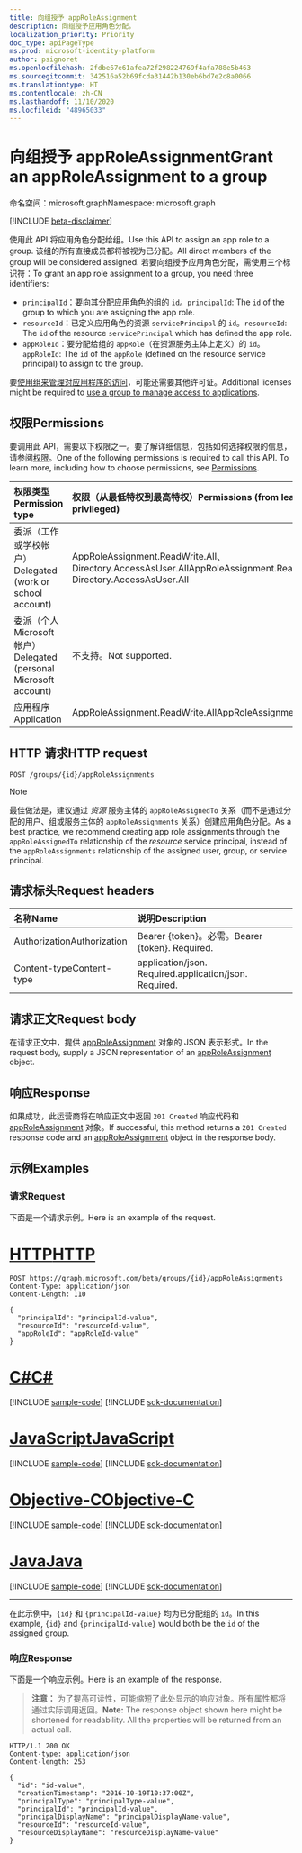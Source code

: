 ```yaml
---
title: 向组授予 appRoleAssignment
description: 向组授予应用角色分配。
localization_priority: Priority
doc_type: apiPageType
ms.prod: microsoft-identity-platform
author: psignoret
ms.openlocfilehash: 2fdbe67e61afea72f298224769f4afa788e5b463
ms.sourcegitcommit: 342516a52b69fcda31442b130eb6bd7e2c8a0066
ms.translationtype: HT
ms.contentlocale: zh-CN
ms.lasthandoff: 11/10/2020
ms.locfileid: "48965033"
---
```

# <a name="grant-an-approleassignment-to-a-group"></a><span data-ttu-id="c6d66-103">向组授予 appRoleAssignment</span><span class="sxs-lookup"><span data-stu-id="c6d66-103">Grant an appRoleAssignment to a group</span></span>

<span data-ttu-id="c6d66-104">命名空间：microsoft.graph</span><span class="sxs-lookup"><span data-stu-id="c6d66-104">Namespace: microsoft.graph</span></span>

[!INCLUDE [beta-disclaimer](../../includes/beta-disclaimer.md)]

<span data-ttu-id="c6d66-105">使用此 API 将应用角色分配给组。</span><span class="sxs-lookup"><span data-stu-id="c6d66-105">Use this API to assign an app role to a group.</span></span> <span data-ttu-id="c6d66-106">该组的所有直接成员都将被视为已分配。</span><span class="sxs-lookup"><span data-stu-id="c6d66-106">All direct members of the group will be considered assigned.</span></span> <span data-ttu-id="c6d66-107">若要向组授予应用角色分配，需使用三个标识符：</span><span class="sxs-lookup"><span data-stu-id="c6d66-107">To grant an app role assignment to a group, you need three identifiers:</span></span>

- <span data-ttu-id="c6d66-108">`principalId`：要向其分配应用角色的组的 `id`。</span><span class="sxs-lookup"><span data-stu-id="c6d66-108">`principalId`: The `id` of the group to which you are assigning the app role.</span></span>
- <span data-ttu-id="c6d66-109">`resourceId`：已定义应用角色的资源 `servicePrincipal` 的 `id`。</span><span class="sxs-lookup"><span data-stu-id="c6d66-109">`resourceId`: The `id` of the resource `servicePrincipal` which has defined the app role.</span></span>
- <span data-ttu-id="c6d66-110">`appRoleId`：要分配给组的 `appRole`（在资源服务主体上定义）的 `id`。</span><span class="sxs-lookup"><span data-stu-id="c6d66-110">`appRoleId`: The `id` of the `appRole` (defined on the resource service principal) to assign to the group.</span></span>

<span data-ttu-id="c6d66-111">要[使用组来管理对应用程序的访问](/azure/active-directory/users-groups-roles/groups-saasapps)，可能还需要其他许可证。</span><span class="sxs-lookup"><span data-stu-id="c6d66-111">Additional licenses might be required to [use a group to manage access to applications](/azure/active-directory/users-groups-roles/groups-saasapps).</span></span>

## <a name="permissions"></a><span data-ttu-id="c6d66-112">权限</span><span class="sxs-lookup"><span data-stu-id="c6d66-112">Permissions</span></span>

<span data-ttu-id="c6d66-p102">要调用此 API，需要以下权限之一。要了解详细信息，包括如何选择权限的信息，请参阅[权限](/graph/permissions-reference)。</span><span class="sxs-lookup"><span data-stu-id="c6d66-p102">One of the following permissions is required to call this API. To learn more, including how to choose permissions, see [Permissions](/graph/permissions-reference).</span></span>

|<span data-ttu-id="c6d66-115">权限类型</span><span class="sxs-lookup"><span data-stu-id="c6d66-115">Permission type</span></span>      | <span data-ttu-id="c6d66-116">权限（从最低特权到最高特权）</span><span class="sxs-lookup"><span data-stu-id="c6d66-116">Permissions (from least to most privileged)</span></span>              |
|:--------------------|:---------------------------------------------------------|
|<span data-ttu-id="c6d66-117">委派（工作或学校帐户）</span><span class="sxs-lookup"><span data-stu-id="c6d66-117">Delegated (work or school account)</span></span> | <span data-ttu-id="c6d66-118">AppRoleAssignment.ReadWrite.All、Directory.AccessAsUser.All</span><span class="sxs-lookup"><span data-stu-id="c6d66-118">AppRoleAssignment.ReadWrite.All, Directory.AccessAsUser.All</span></span>    |
|<span data-ttu-id="c6d66-119">委派（个人 Microsoft 帐户）</span><span class="sxs-lookup"><span data-stu-id="c6d66-119">Delegated (personal Microsoft account)</span></span> | <span data-ttu-id="c6d66-120">不支持。</span><span class="sxs-lookup"><span data-stu-id="c6d66-120">Not supported.</span></span>    |
|<span data-ttu-id="c6d66-121">应用程序</span><span class="sxs-lookup"><span data-stu-id="c6d66-121">Application</span></span> | <span data-ttu-id="c6d66-122">AppRoleAssignment.ReadWrite.All</span><span class="sxs-lookup"><span data-stu-id="c6d66-122">AppRoleAssignment.ReadWrite.All</span></span> |

## <a name="http-request"></a><span data-ttu-id="c6d66-123">HTTP 请求</span><span class="sxs-lookup"><span data-stu-id="c6d66-123">HTTP request</span></span>

<!-- { "blockType": "ignored" } -->
```http
POST /groups/{id}/appRoleAssignments
```

> [!NOTE]
> <span data-ttu-id="c6d66-124">最佳做法是，建议通过 _资源_ 服务主体的 `appRoleAssignedTo` 关系（而不是通过分配的用户、组或服务主体的 `appRoleAssignments` 关系）创建应用角色分配。</span><span class="sxs-lookup"><span data-stu-id="c6d66-124">As a best practice, we recommend creating app role assignments through the `appRoleAssignedTo` relationship of the _resource_ service principal, instead of the `appRoleAssignments` relationship of the assigned user, group, or service principal.</span></span>

## <a name="request-headers"></a><span data-ttu-id="c6d66-125">请求标头</span><span class="sxs-lookup"><span data-stu-id="c6d66-125">Request headers</span></span>

| <span data-ttu-id="c6d66-126">名称</span><span class="sxs-lookup"><span data-stu-id="c6d66-126">Name</span></span>       | <span data-ttu-id="c6d66-127">说明</span><span class="sxs-lookup"><span data-stu-id="c6d66-127">Description</span></span>|
|:-----------|:----------|
| <span data-ttu-id="c6d66-128">Authorization</span><span class="sxs-lookup"><span data-stu-id="c6d66-128">Authorization</span></span> | <span data-ttu-id="c6d66-p103">Bearer {token}。必需。</span><span class="sxs-lookup"><span data-stu-id="c6d66-p103">Bearer {token}. Required.</span></span>  |
| <span data-ttu-id="c6d66-131">Content-type</span><span class="sxs-lookup"><span data-stu-id="c6d66-131">Content-type</span></span> | <span data-ttu-id="c6d66-p104">application/json. Required.</span><span class="sxs-lookup"><span data-stu-id="c6d66-p104">application/json. Required.</span></span> |

## <a name="request-body"></a><span data-ttu-id="c6d66-134">请求正文</span><span class="sxs-lookup"><span data-stu-id="c6d66-134">Request body</span></span>

<span data-ttu-id="c6d66-135">在请求正文中，提供 [appRoleAssignment](../resources/approleassignment.md) 对象的 JSON 表示形式。</span><span class="sxs-lookup"><span data-stu-id="c6d66-135">In the request body, supply a JSON representation of an [appRoleAssignment](../resources/approleassignment.md) object.</span></span>

## <a name="response"></a><span data-ttu-id="c6d66-136">响应</span><span class="sxs-lookup"><span data-stu-id="c6d66-136">Response</span></span>

<span data-ttu-id="c6d66-137">如果成功，此运营商将在响应正文中返回 `201 Created` 响应代码和 [appRoleAssignment](../resources/approleassignment.md) 对象。</span><span class="sxs-lookup"><span data-stu-id="c6d66-137">If successful, this method returns a `201 Created` response code and an [appRoleAssignment](../resources/approleassignment.md) object in the response body.</span></span>

## <a name="examples"></a><span data-ttu-id="c6d66-138">示例</span><span class="sxs-lookup"><span data-stu-id="c6d66-138">Examples</span></span>

### <a name="request"></a><span data-ttu-id="c6d66-139">请求</span><span class="sxs-lookup"><span data-stu-id="c6d66-139">Request</span></span>

<span data-ttu-id="c6d66-140">下面是一个请求示例。</span><span class="sxs-lookup"><span data-stu-id="c6d66-140">Here is an example of the request.</span></span>


# <a name="http"></a>[<span data-ttu-id="c6d66-141">HTTP</span><span class="sxs-lookup"><span data-stu-id="c6d66-141">HTTP</span></span>](#tab/http)
<!-- {
  "blockType": "request",
  "name": "group_create_approleassignment"
}-->

```http
POST https://graph.microsoft.com/beta/groups/{id}/appRoleAssignments
Content-Type: application/json
Content-Length: 110

{
  "principalId": "principalId-value",
  "resourceId": "resourceId-value",
  "appRoleId": "appRoleId-value"
}
```
# <a name="c"></a>[<span data-ttu-id="c6d66-142">C#</span><span class="sxs-lookup"><span data-stu-id="c6d66-142">C#</span></span>](#tab/csharp)
[!INCLUDE [sample-code](../includes/snippets/csharp/group-create-approleassignment-csharp-snippets.md)]
[!INCLUDE [sdk-documentation](../includes/snippets/snippets-sdk-documentation-link.md)]

# <a name="javascript"></a>[<span data-ttu-id="c6d66-143">JavaScript</span><span class="sxs-lookup"><span data-stu-id="c6d66-143">JavaScript</span></span>](#tab/javascript)
[!INCLUDE [sample-code](../includes/snippets/javascript/group-create-approleassignment-javascript-snippets.md)]
[!INCLUDE [sdk-documentation](../includes/snippets/snippets-sdk-documentation-link.md)]

# <a name="objective-c"></a>[<span data-ttu-id="c6d66-144">Objective-C</span><span class="sxs-lookup"><span data-stu-id="c6d66-144">Objective-C</span></span>](#tab/objc)
[!INCLUDE [sample-code](../includes/snippets/objc/group-create-approleassignment-objc-snippets.md)]
[!INCLUDE [sdk-documentation](../includes/snippets/snippets-sdk-documentation-link.md)]

# <a name="java"></a>[<span data-ttu-id="c6d66-145">Java</span><span class="sxs-lookup"><span data-stu-id="c6d66-145">Java</span></span>](#tab/java)
[!INCLUDE [sample-code](../includes/snippets/java/group-create-approleassignment-java-snippets.md)]
[!INCLUDE [sdk-documentation](../includes/snippets/snippets-sdk-documentation-link.md)]

---


<span data-ttu-id="c6d66-146">在此示例中，`{id}` 和 `{principalId-value}` 均为已分配组的 `id`。</span><span class="sxs-lookup"><span data-stu-id="c6d66-146">In this example, `{id}` and `{principalId-value}` would both be the `id` of the assigned group.</span></span>

### <a name="response"></a><span data-ttu-id="c6d66-147">响应</span><span class="sxs-lookup"><span data-stu-id="c6d66-147">Response</span></span>

<span data-ttu-id="c6d66-148">下面是一个响应示例。</span><span class="sxs-lookup"><span data-stu-id="c6d66-148">Here is an example of the response.</span></span> 

><span data-ttu-id="c6d66-p105">**注意：** 为了提高可读性，可能缩短了此处显示的响应对象。所有属性都将通过实际调用返回。</span><span class="sxs-lookup"><span data-stu-id="c6d66-p105">**Note:** The response object shown here might be shortened for readability. All the properties will be returned from an actual call.</span></span>

<!-- {
  "blockType": "response",
  "truncated": true,
  "@odata.type": "microsoft.graph.appRoleAssignment"
} -->

```http
HTTP/1.1 200 OK
Content-type: application/json
Content-length: 253

{
  "id": "id-value",
  "creationTimestamp": "2016-10-19T10:37:00Z",
  "principalType": "principalType-value",
  "principalId": "principalId-value",
  "principalDisplayName": "principalDisplayName-value",
  "resourceId": "resourceId-value",
  "resourceDisplayName": "resourceDisplayName-value"
}
```

<!-- uuid: 8fcb5dbc-d5aa-4681-8e31-b001d5168d79
2015-10-25 14:57:30 UTC -->
<!--
{
  "type": "#page.annotation",
  "description": "Create appRoleAssignment",
  "keywords": "",
  "section": "documentation",
  "tocPath": "",
  "suppressions": [
  ]
}
-->
